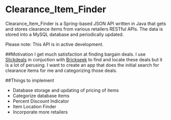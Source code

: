 # Clearance_Item_Finder

Clearance_Item_Finder is a Spring-based JSON API written in Java that gets and stores clearance items from various 
retailers RESTful APIs. The data is stored into a MySQL database and periodically updated.

Please note: This API is in active development.

##Motivation
I get much satisfaction at finding bargain deals. I use [Slickdeals](https://slickdeals.net/)  in conjuction with
[Brickseek](https://brickseek.com/) to find and locate these deals but it is a lot of perusing. I want to create an app that 
does the initial search for clearance items for me and categorizing those deals. 

##Things to implement
* Database storage and updating of pricing of items
* Categorize database items
* Percent Discount Indicator
* Item Location Finder
* Incorporate more retailers


